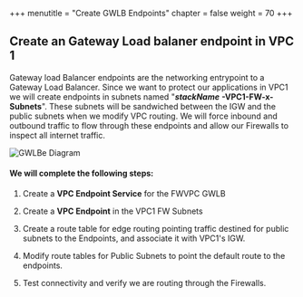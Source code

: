 +++
menutitle = "Create GWLB Endpoints"
chapter = false
weight = 70
+++

## Create an Gateway Load balaner endpoint in VPC 1

Gateway load Balancer endpoints are the networking entrypoint to a Gateway Load Balancer. Since we want to protect our applications in VPC1 we will create endpoints in subnets named "***stackName*** **-VPC1-FW-x-Subnets**". These subnets will be sandwiched between the IGW and the public subnets when we modify VPC routing. We will force inbound and outbound traffic to flow through these endpoints and allow our Firewalls to inspect all internet traffic.


![GWLBe Diagram](/images/gwlbe-diagram.png)

#### We will complete the following steps:
1. Create a **VPC Endpoint Service** for the FWVPC GWLB

1. Create a **VPC Endpoint** in the VPC1 FW Subnets

1. Create a route table for edge routing pointing traffic destined for public subnets to the Endpoints, and associate it with VPC1's IGW.

1. Modify route tables for Public Subnets to point the default route to the endpoints.

1. Test connectivity and verify we are routing through the Firewalls.

